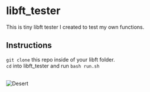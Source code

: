 # libft_tester

This is tiny libft tester I created to test my own functions.

## Instructions
`git clone` this repo inside of your libft folder.<br>
`cd` into libft_tester and run `bash run.sh`
<br/><br/>


![Desert](https://github.com/subsp4ce/pics/blob/master/pexels-pixabay-210307.jpg "Desert")
